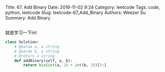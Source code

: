 Title: 67. Add Binary
Date: 2016-11-02 9:24
Category: leetcode
Tags: code, python, leetcode
Slug: leetcode-67_Add_Binary 
Authors: Weezer Su
Summary: Add Binary


```python

```

就是学习一下int
```python
class Solution:
    # @param a, a string
    # @param b, a string
    # @return a string
    def addBinary(self, a, b):
        return bin(int(a, 2) + int(b, 2))[2:]
```

